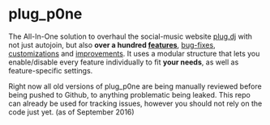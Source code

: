 plug_p0ne
=========

The All-In-One solution to overhaul the social-music website [plug.dj](https://plug.dj/) with not just autojoin, but also **over a hundred [features](#features)**, [bug-fixes](#bug-fixes), [customizations](#customizations) and [improvements](#improvements). It uses a modular structure that lets you enable/disable every feature individually to fit **your needs**, as well as feature-specific settings.

Right now all old versions of plug_p0ne are being manually reviewed before being pushed to Github, to anything problematic being leaked. This repo can already be used for tracking issues, however you should not rely on the code just yet. (as of September 2016)